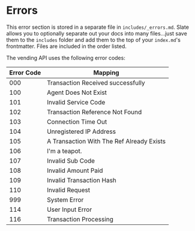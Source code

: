 # Errors

<aside class="notice">
This error section is stored in a separate file in <code>includes/_errors.md</code>. Slate allows you to optionally separate out your docs into many files...just save them to the <code>includes</code> folder and add them to the top of your <code>index.md</code>'s frontmatter. Files are included in the order listed.
</aside>

The vending  API uses the following error codes:


Error Code | Mapping
---------- | -------
000 | Transaction Received successfully
 100| Agent Does Not Exist
101 | Invalid Service Code
102 | Transaction Reference Not Found
103 | Connection Time Out
104 | Unregistered IP Address
105 | A Transaction With The Ref Already Exists
106 | I'm a teapot.
107 | Invalid Sub Code
108 | Invalid Amount Paid
109 | Invalid Transaction Hash
110|  Invalid Request
999|  System Error
114|  User Input Error
116|  Transaction Processing
